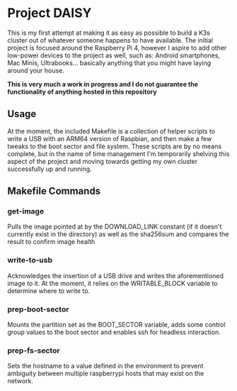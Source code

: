 # Project DAISY

This is my first attempt at making it as easy as possible to build a K3s cluster out of whatever someone happens to have available. The initial project is focused around the Raspberry Pi 4, however I aspire to add other low-power devices to the project as well, such as: Android smartphones, Mac Minis, Ultrabooks... basically anything that you might have laying around your house. 

**This is very much a work in progress and I do not guarantee the functionality of anything hosted in this repository**

## Usage

At the moment, the included Makefile is a collection of helper scripts to write a USB with an ARM64 version of Raspbian, and then make a few tweaks to the boot sector and file system. These scripts are by no means complete, but in the name of time management I'm temporarily shelving this aspect of the project and moving towards getting my own cluster successfully up and running.

## Makefile Commands

### get-image
Pulls the image pointed at by the DOWNLOAD_LINK constant (if it doesn't currently exist in the directory) as well as the sha256sum and compares the result to confirm image health

### write-to-usb
Acknowledges the insertion of a USB drive and writes the aforementioned image to it.
At the moment, it relies on the WRITABLE_BLOCK variable to determine where to write to.

### prep-boot-sector
Mounts the partition set as the BOOT_SECTOR variable, adds some control group values to the boot sector and enables ssh for headless interaction.

### prep-fs-sector
Sets the hostname to a value defined in the environment to prevent ambiguity between multiple raspberrypi hosts that may exist on the network. 
